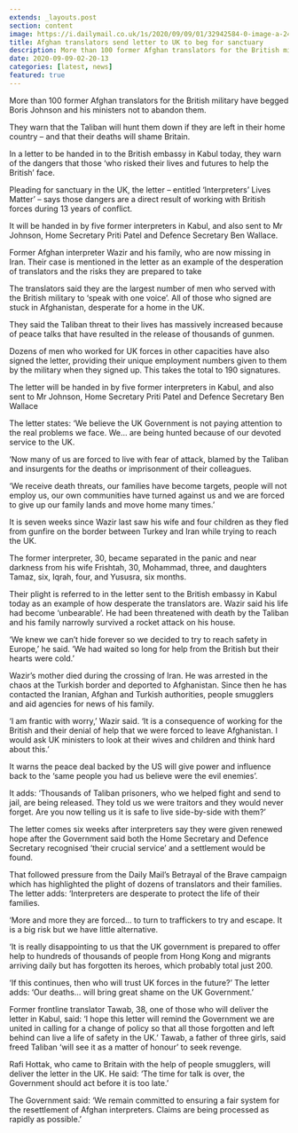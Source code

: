 ```yaml
---
extends: _layouts.post
section: content
image: https://i.dailymail.co.uk/1s/2020/09/09/01/32942584-0-image-a-24_1599612030108.jpg 
title: Afghan translators send letter to UK to beg for sanctuary 
description: More than 100 former Afghan translators for the British military have warned that the Taliban will hunt them down if they are left in their home country - and that their deaths will shame Britain. 
date: 2020-09-09-02-20-13 
categories: [latest, news] 
featured: true 
--- 
```

More than 100 former Afghan translators for the British military have begged Boris Johnson and his ministers not to abandon them.

They warn that the Taliban will hunt them down if they are left in their home country – and that their deaths will shame Britain.

In a letter to be handed in to the British embassy in Kabul today, they warn of the dangers that those ‘who risked their lives and futures to help the British’ face.

Pleading for sanctuary in the UK, the letter – entitled ‘Interpreters’ Lives Matter’ – says those dangers are a direct result of working with British forces during 13 years of conflict.

It will be handed in by five former interpreters in Kabul, and also sent to Mr Johnson, Home Secretary Priti Patel and Defence Secretary Ben Wallace.

Former Afghan interpreter Wazir and his family, who are now missing in Iran. Their case is mentioned in the letter as an example of the desperation of translators and the risks they are prepared to take

The translators said they are the largest number of men who served with the British military to ‘speak with one voice’. All of those who signed are stuck in Afghanistan, desperate for a home in the UK.

They said the Taliban threat to their lives has massively increased because of peace talks that have resulted in the release of thousands of gunmen.

Dozens of men who worked for UK forces in other capacities have also signed the letter, providing their unique employment numbers given to them by the military when they signed up. This takes the total to 190 signatures.

The letter will be handed in by five former interpreters in Kabul, and also sent to Mr Johnson, Home Secretary Priti Patel and Defence Secretary Ben Wallace

The letter states: ‘We believe the UK Government is not paying attention to the real problems we face. We… are being hunted because of our devoted service to the UK.

‘Now many of us are forced to live with fear of attack, blamed by the Taliban and insurgents for the deaths or imprisonment of their colleagues.

‘We receive death threats, our families have become targets, people will not employ us, our own communities have turned against us and we are forced to give up our family lands and move home many times.’

It is seven weeks since Wazir last saw his wife and four children as they fled from gunfire on the border between Turkey and Iran while trying to reach the UK.

The former interpreter, 30, became separated in the panic and near darkness from his wife Frishtah, 30, Mohammad, three, and daughters Tamaz, six, Iqrah, four, and Yususra, six months.

Their plight is referred to in the letter sent to the British embassy in Kabul today as an example of how desperate the translators are. Wazir said his life had become ‘unbearable’. He had been threatened with death by the Taliban and his family narrowly survived a rocket attack on his house.

‘We knew we can’t hide forever so we decided to try to reach safety in Europe,’ he said. ‘We had waited so long for help from the British but their hearts were cold.’

Wazir’s mother died during the crossing of Iran. He was arrested in the chaos at the Turkish border and deported to Afghanistan. Since then he has contacted the Iranian, Afghan and Turkish authorities, people smugglers and aid agencies for news of his family.

‘I am frantic with worry,’ Wazir said. ‘It is a consequence of working for the British and their denial of help that we were forced to leave Afghanistan. I would ask UK ministers to look at their wives and children and think hard about this.’

It warns the peace deal backed by the US will give power and influence back to the ‘same people you had us believe were the evil enemies’.

It adds: ‘Thousands of Taliban prisoners, who we helped fight and send to jail, are being released. They told us we were traitors and they would never forget. Are you now telling us it is safe to live side-by-side with them?’

The letter comes six weeks after interpreters say they were given renewed hope after the Government said both the Home Secretary and Defence Secretary recognised ‘their crucial service’ and a settlement would be found. 

That followed pressure from the Daily Mail’s Betrayal of the Brave campaign which has highlighted the plight of dozens of translators and their families. The letter adds: ‘Interpreters are desperate to protect the life of their families.

‘More and more they are forced… to turn to traffickers to try and escape. It is a big risk but we have little alternative.

‘It is really disappointing to us that the UK government is prepared to offer help to hundreds of thousands of people from Hong Kong and migrants arriving daily but has forgotten its heroes, which probably total just 200.

‘If this continues, then who will trust UK forces in the future?’ The letter adds: ‘Our deaths… will bring great shame on the UK Government.’

Former frontline translator Tawab, 38, one of those who will deliver the letter in Kabul, said: ‘I hope this letter will remind the Government we are united in calling for a change of policy so that all those forgotten and left behind can live a life of safety in the UK.’ Tawab, a father of three girls, said freed Taliban ‘will see it as a matter of honour’ to seek revenge.

Rafi Hottak, who came to Britain with the help of people smugglers, will deliver the letter in the UK. He said: ‘The time for talk is over, the Government should act before it is too late.’

The Government said: ‘We remain committed to ensuring a fair system for the resettlement of Afghan interpreters. Claims are being processed as rapidly as possible.’

